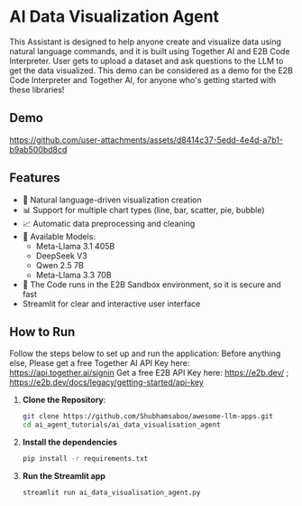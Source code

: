 # AI Data Visualization Agent

This Assistant is designed to help anyone create and visualize data using natural language commands, and it is built using Together AI and E2B Code Interpreter. User gets to upload a dataset and ask questions to the LLM to get the data visualized. This demo can be considered as a demo for the E2B Code Interpreter and Together AI, for anyone who's getting started with these libraries!

## Demo

https://github.com/user-attachments/assets/d8414c37-5edd-4e4d-a7b1-b9ab500bd8cd

## Features

- 🎨 Natural language-driven visualization creation
- 📊 Support for multiple chart types (line, bar, scatter, pie, bubble)
- 📈 Automatic data preprocessing and cleaning
- 🎯 Available Models:
  - Meta-Llama 3.1 405B
  - DeepSeek V3
  - Qwen 2.5 7B
  - Meta-Llama 3.3 70B
- 📱 The Code runs in the E2B Sandbox environment, so it is secure and fast
- Streamlit for clear and interactive user interface

## How to Run

Follow the steps below to set up and run the application:
Before anything else, Please get a free Together AI API Key here: https://api.together.ai/signin
Get a free E2B API Key here: https://e2b.dev/ ; https://e2b.dev/docs/legacy/getting-started/api-key

1. **Clone the Repository**:
   ```bash
   git clone https://github.com/Shubhamsaboo/awesome-llm-apps.git
   cd ai_agent_tutorials/ai_data_visualisation_agent
   ```

2. **Install the dependencies**
    ```bash
    pip install -r requirements.txt
    ```

3. **Run the Streamlit app**
    ```bash
    streamlit run ai_data_visualisation_agent.py
    ```

